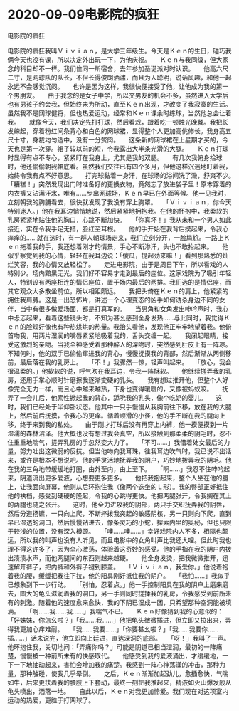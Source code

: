 # 2020-09-09电影院的疯狂



电影院的疯狂



电影院的疯狂我叫Ｖｉｖｉａｎ，是大学三年级生。今天是Ｋｅｎ的生日，碰巧我俩今天也没有课，所以决定外出玩一下，为他庆祝。　　Ｋｅｎ与我同级，但大家念的科目却不一样。我们住同一所宿舍，去年参加圣诞派对时认识。　　他高六尺二寸，是网球队的队长，不但长得俊朗洒潚，而且为人聪明，说话风趣，和他一起永远不会感觉沉闷。　　也许是因为这样，我很快便接受了他，让他成为我的第一个男朋友。　　由于我念的是女子中学，所以交男友的机会不多，虽然进入大学后也有男孩子约会我，但始终未为所动，直至Ｋｅｎ出现，才改变了我寂寞的生活。　　虽然我不是网球健将，但也热爱运动，经常和Ｋｅｎ课余时练球，当然他总会让着我。　　就像今天，我们决定先打打球，然后看戏，跟着吃一顿烛光晚餐。我把长发綀起，穿着粉红间条背心和白色的网球裙，显得整个人更加高佻修长。我身高五尺十寸，身裁均匀适中，没有一分赘肉。　　这条新的网球裙在上星期才买的，今天也是第一次穿。裙子较以前的短，令我露出大半条光滑的大腿。　　Ｋｅｎ打球时显得有点不专心，紧紧盯在我身上，尤其是我的双腿。　　有几次我俯身拾球时，他还偷偷朝我裙底看。虽然我们交往已有四个多月，但他这样沉迷地盯着我，始终令我有点不好意思。　　打完球黏着一身汗，在球场的浴间洗了澡，舒爽不少。　　「糟糕！」突然发现出门时准备好的更换衣物，竟然忘了放进袋子里！原本穿着的内衣裤又沾满汗水，唯有……步出网球场，Ｋｅｎ早已在外面等候。他一见我时，立刻朝我的胸脯看去，很快就发现了我没有穿上胸罩。　　「Ｖｉｖｉａｎ，你今天特别迷人。」他在我耳边悄悄地说，然后紧紧地拥抱我。在他的怀抱中，我柔软的乳房紧紧地贴住他的胸口，心跳不断加快。　　「你真坏！」我从未和一个男人如此接近，实在令我手足无措，脸红至耳根。　　他的手开始在我背后摸起来，令我心痒痒的……就在这时，有一群人朝球场走来，我们立刻分开，一脸尴尬。一路上Ｋｅｎ拖着我的手，我还想着刚才的情景，手心不断渗汗，头也不敢抬起来。　　他似乎察觉到我的心情，轻轻在我耳边说：「傻瓜，提起劲来嘛！」看到那熟悉的灿烂笑容，我的心情又放轻松了。　　走进电影院，由于是周日下午，所以看戏的人特别少。场内黯黑无光，我们好不容易才走到最后的座位。这家戏院为了吸引年轻人，特别设有两座相连的情侣座位，置于场内最后的两排。我们选的是情侣座，而其它观众大多散坐前位，所以相距颇远。　　我把头倚在Ｋｅｎ的肩上，他紧紧的拥住我肩膊。这是一出恐怖片，讲述一个心理变态的凶手如何诱杀身边不同的女伴，当中有很多做爱场面，都是打真军的。　　当男角和女角发出呻吟声时，我心中忐忑起来，看着这些镜头时，不知为甚幺感到全身发热……与此同时，我觉得Ｋｅｎ的脸颊好像也有种热烘烘的热量。我抬头看他，发现他正牢牢地望着我。他俯首吻我，用两片湿润的嘴唇紧紧地吸着我的，舌头交缠一起。　　我闭起眼睛，接受这激烈的亲吻。当我全神感受着那种醉人的深吻时，突然感到肚皮上有一阵凉。不知何时，他的双手已偷偷窜进我的背心，慢慢抚摸我的背部，然后渐渐从两侧移前，最后落在我的乳房上。　　「不！」我骤然一惊，轻声叫起来。　　「放心，我会很温柔的。」他软软的说，呼气吹在我耳边，令我一阵酥软。　　他继续搓弄我的乳房，还用手掌心顺时针磨擦我逐渐变硬的乳头。　　我有想过推开他，但整个人好像完全无力一样，而且心中越来越热，下身也变得暖暖的，又像被蚂蚁咬。　　抚弄了一会儿后，他索性掀起我的背心，舔吮我的乳头，像个吃奶的婴儿。　　这时，我们已经处于半仰卧状态。他其中一只手慢慢从我胸前往下移，放在我的大腿上，然后前后抚摸，令我心的更痒。循着顺滑的小径，他的手不断在我的腿向上移，终于来到我的私处。　　由于刚才打球后没有再穿上内裤，他一摸便摸到一片湿濡的森林沼泽。他大概也没有想过我会真空，所以接触到那柔柔的阴毛时，忍不住重重地喘气，搓弄乳房的手忽然变大力了。　　「不可……」我借着处女最后的力量，努力吐出这微弱的反抗。但当他吻向我耳珠，往我耳边吹气时，我已说不出话来，或许是根本不想说吧。他的手灵活地抚弄我的阴户，巧妙地拨弄我的阴毛。他在我的三角地带缓缓地打圈，由外至内，由上至下。　　「啊……」我忍不住呻吟起来，阴道流出更多爱液，心想要更多更多。　　他把我抱起来，整个人坐在他的腿上，让我面向屏幕，他则从后环抱住我（像两个迭坐的Ｌ形）。我的臀部正好抵住他的衭档，感受到硬硬的隆起，令我的心跳得更快。他把两腿张开，令我搁在其上的两腿也随之张开。　　这时，他全力进攻我的阴部，两只手交织抚弄我的阴唇，然后分道扬镳，一只向上爬，不断捽拨我突起的敏感阴核，另一只则向下爬，直到早已湿透的洞口，然后慢慢钻进去，像条灵巧的小蛇，探索内里的奥秘，但也只限于较浅的位置，没有深入樽颈。　　「噢……噢……」幸好戏院内人不多，相隔也颇远，所以我的叫声也没有人听见，而且电影中的女角叫声比我还大哩。但此时我也理不得这许多了，因为全心激荡，体验着这奇妙的感受。他的手指在我的阴户内拨出渍渍水声，而他两腿间的东西则越来越硬。　　他全身发烫，把我微微推开，迅速解开裤子，把内裤和外裤子褪到膝盖。　　「Ｖｉｖｉａｎ，我爱你。」他说着抱着我的腰，缓缓把我往下拉，他的阳具刚好抵住我的阴户。　　「我怕……」我似乎已想象到下一步行动。　　「别怕，忍着点。」他一手控制阳具在我的阴户上磨来磨去，圆大的龟头滋润着我的洞口，另一手则同时搓揉我的乳房，令我感受到前所未有的刺激。随着他的速度愈来愈快，我的下阴已湿成一团，只希望那种空洞能被填满。　　「啊……我……我……」我喘气不已。　　Ｋｅｎ好像猜到我的心意似的：「好妹妹，你怎幺啦？」「我……我……」他把龟头微微插进，但立即又拉出来，弄得我更加心痒难耐。　　「我……我要……」「你要甚幺啦？」「我……我要你……插……」话未说完，他立即向上廷进，直达深洞的底部。　　「呀！」我叫了一声。　　他环抱住我，关切地问：「弄痛你吗？」可能是阴道已相当湿润，最初的一阵痛楚，慢慢被一种前所未有的快感取代。　　他感受到我的爱液涌出，才缓缓地，一下一下地抽动起来，害怕会增加我的痛楚。我感到一阵心神荡漾的冲击，那种力量，那种触碰，使我几乎晕倒。　　之后，Ｋｅｎ渐渐加起劲儿，愈插愈快，气喘如牛，后来更扶着我的腰肢上下套动，最终一刻把我推起来，精液如火山爆发般从龟头喷出，洒落一地。　　自此以后，Ｋｅｎ对我更加怜爱。我们现在对这项室内运动的热爱，更胜于打网球了。


